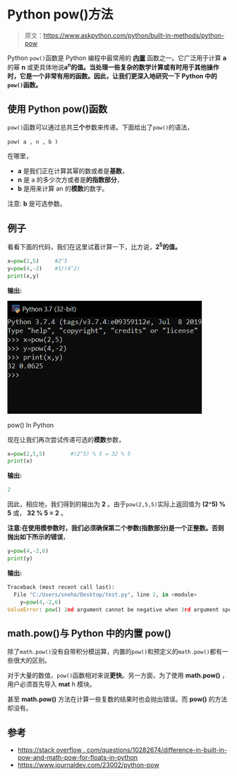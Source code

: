 # Python pow()方法

> 原文：<https://www.askpython.com/python/built-in-methods/python-pow>

Python `pow()`函数是 Python 编程中最常用的 **[内置](https://www.askpython.com/python/built-in-methods)** 函数之一。它广泛用于计算 **a** 的幂 **n** 或更具体地说**a<sup>n</sup>的值。当处理一些复杂的数学计算或有时用于其他操作时，它是一个非常有用的函数。因此，让我们更深入地研究一下 **Python** 中的`pow()`函数。**

## 使用 Python pow()函数

`pow()`函数可以通过总共**三个**参数来传递。下面给出了`pow()`的语法，

`pow( a , n , b )`

在哪里，

*   **a** 是我们正在计算其幂的数或者是**基数**，
*   **n** 是 a 的多少次方或者是**的指数部分**，
*   **b** 是用来计算 an 的**模数**的数字。

注意: **b** 是可选参数。

## 例子

看看下面的代码，我们在这里试着计算一下，比方说，**2<sup>5</sup>的值。**

```py
x=pow(2,5)     #2^5
y=pow(4,-2)    #1/(4^2)
print(x,y)

```

**输出:**

![Pow In Python](img/5229d8917907425cc5abf28de392702a.png)

pow() In Python

现在让我们再次尝试传递可选的**模数**参数，

```py
x=pow(2,5,5)        #(2^5) % 5 = 32 % 5
print(x)

```

**输出:**

```py
2

```

因此，相应地，我们得到的输出为 **2** 。由于`pow(2,5,5)`实际上返回值为 **(2^5) % 5** 或， **32 % 5 = 2** 。

**注意:**在使用模参数时，我们必须确保第二个参数(指数部分)是一个**正整数。**否则抛出如下所示的**错误**，

```py
y=pow(4,-2,6)
print(y)

```

**输出:**

```py
Traceback (most recent call last):
  File "C:/Users/sneha/Desktop/test.py", line 2, in <module>
    y=pow(4,-2,6)
ValueError: pow() 2nd argument cannot be negative when 3rd argument specified

```

## math.pow()与 Python 中的内置 pow()

除了`math.pow()`没有自带积分模运算，内置的`pow()`和预定义的`math.pow()`都有一些很大的区别。

对于大量的数值，`pow()`函数相对来说**更快**。另一方面，为了使用 **math.pow()** ，用户必须首先导入 **mat** h 模块。

甚至 **math.pow()** 方法在计算一些复数的结果时也会抛出错误。而 **pow()** 的方法却没有。

## 参考

*   [https://stack overflow . com/questions/10282674/difference-in-built-in-pow-and-math-pow-for-floats-in-python](https://stackoverflow.com/questions/10282674/difference-between-the-built-in-pow-and-math-pow-for-floats-in-python)
*   https://www.journaldev.com/23002/python-pow